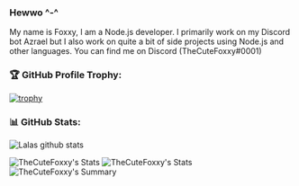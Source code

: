 ### Hewwo ^-^
My name is Foxxy, I am a Node.js developer. I primarily work on my Discord bot Azrael but I also work on quite a bit of side projects using Node.js and other languages. You can find me on Discord (TheCuteFoxxy#0001)

### 🏆 GitHub Profile Trophy:
[![trophy](https://github-profile-trophy.vercel.app/?username=thecutefoxxy&column=8&theme=discord&no-frame=true&no-bg=true)](https://github.com/ryo-ma/github-profile-trophy)


### 📊 GitHub Stats:
![Lalas github stats](https://github-readme-stats.vercel.app/api?username=thecutefoxxy&theme=radical&show_icons=true&count_private=true)
  
 
![TheCuteFoxxy's Stats](https://github-profile-summary-cards.vercel.app/api/cards/repos-per-language?username=thecutefoxxy&theme=solarized_dark)
![TheCuteFoxxy's Stats](https://github-profile-summary-cards.vercel.app/api/cards/most-commit-language?username=thecutefoxxy&theme=solarized_dark)
![TheCuteFoxxy's Summary](https://github-profile-summary-cards.vercel.app/api/cards/profile-details?username=thecutefoxxytheme=solarized_dark)

